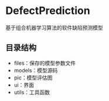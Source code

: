 # DefectPrediction

基于组合机器学习算法的软件缺陷预测模型

## 目录结构

* files：保存的模型参数文件
* models：模型源码
* pic：模型评估图
* ui：界面
* utils：工具函数